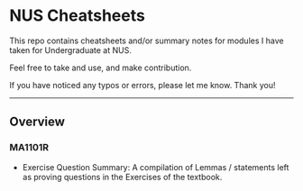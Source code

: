 # NUS Cheatsheets
This repo contains cheatsheets and/or summary notes for modules I have taken for Undergraduate at NUS.

Feel free to take and use, and make contribution.

If you have noticed any typos or errors, please let me know. Thank you!

-----
## Overview
### MA1101R
- Exercise Question Summary: A compilation of Lemmas / statements left as proving questions in the Exercises of the textbook. 
